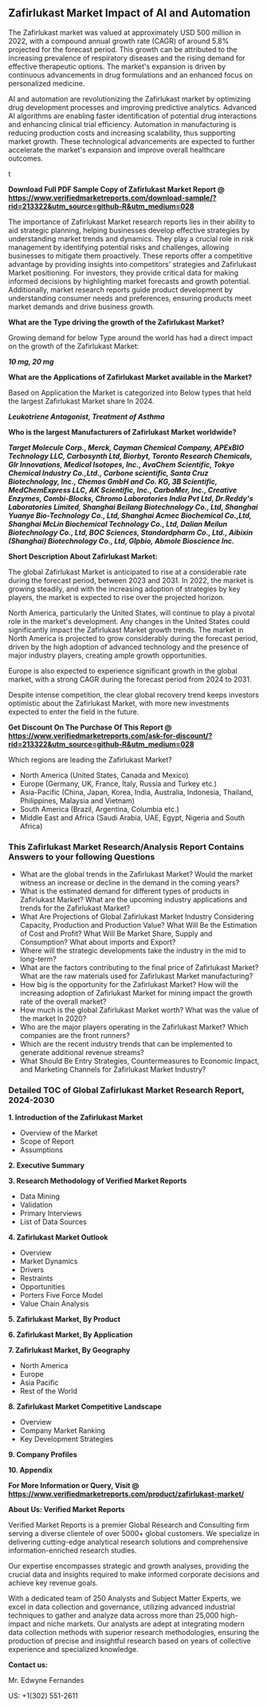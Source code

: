 <h2>Zafirlukast Market Impact of AI and Automation</h2><p>The Zafirlukast market was valued at approximately USD 500 million in 2022, with a compound annual growth rate (CAGR) of around 5.8% projected for the forecast period. This growth can be attributed to the increasing prevalence of respiratory diseases and the rising demand for effective therapeutic options. The market's expansion is driven by continuous advancements in drug formulations and an enhanced focus on personalized medicine.</p><p>AI and automation are revolutionizing the Zafirlukast market by optimizing drug development processes and improving predictive analytics. Advanced AI algorithms are enabling faster identification of potential drug interactions and enhancing clinical trial efficiency. Automation in manufacturing is reducing production costs and increasing scalability, thus supporting market growth. These technological advancements are expected to further accelerate the market's expansion and improve overall healthcare outcomes.</p>t</p><p id="" class=""><strong>Download Full PDF Sample Copy of Zafirlukast Market Report @ <a href="https://www.verifiedmarketreports.com/download-sample/?rid=213322&utm_source=github-R&utm_medium=028" target="_blank">https://www.verifiedmarketreports.com/download-sample/?rid=213322&utm_source=github-R&utm_medium=028</a></strong></p><p>The importance of&nbsp;Zafirlukast Market research reports lies in their ability to aid strategic planning, helping businesses develop effective strategies by understanding market trends and dynamics. They play a crucial role in risk management by identifying potential risks and challenges, allowing businesses to mitigate them proactively. These reports offer a competitive advantage by providing insights into competitors' strategies and Zafirlukast Market positioning. For investors, they provide critical data for making informed decisions by highlighting market forecasts and growth potential. Additionally, market research reports guide product development by understanding consumer needs and preferences, ensuring products meet market demands and drive business growth.</p><p><strong>What are the&nbsp;Type driving the growth of the Zafirlukast Market?</strong></p><p id="" class="">Growing demand for below Type around the world has had a direct impact on the growth of the Zafirlukast Market:</p><em><strong>10 mg, 20 mg</strong></em></p><strong>What are the&nbsp;Applications&nbsp;of Zafirlukast Market available in the Market?</strong></p><p id="" class="">Based on Application the Market is categorized into Below types that held the largest Zafirlukast Market share In 2024.</p><em><strong>Leukotriene Antagonist, Treatment of Asthma</strong></em></p><strong>Who is the largest Manufacturers of Zafirlukast Market worldwide?</strong></p><p><em><strong>Target Molecule Corp., Merck, Cayman Chemical Company, APExBIO Technology LLC, Carbosynth Ltd, Biorbyt, Toronto Research Chemicals, Glr Innovations, Medical Isotopes, Inc., AvaChem Scientific, Tokyo Chemical Industry Co.,Ltd., Carbone scientific, Santa Cruz Biotechnology, Inc., Chemos GmbH and Co. KG, 3B Scientific, MedChemExpress LLC, AK Scientific, Inc., CarboMer, Inc., Creative Enzymes, Combi-Blocks, Chromo Laboratories India Pvt Ltd, Dr.Reddy's Laboratories Limited, Shanghai Beilang Biotechnology Co., Ltd, Shanghai Yuanye Bio-Technology Co., Ltd, Shanghai Acmec Biochemical Co.,Ltd, Shanghai McLin Biochemical Technology Co., Ltd, Dalian Meilun Biotechnology Co., Ltd, BOC Sciences, Standardpharm Co., Ltd., Aibixin (Shanghai) Biotechnology Co., Ltd, Glpbio, Abmole Bioscience Inc.</strong></em></p><p id="" class=""><strong>Short Description About Zafirlukast Market:</strong></p><p>The global Zafirlukast Market is anticipated to rise at a considerable rate during the forecast period, between 2023 and 2031. In 2022, the market is growing steadily, and with the increasing adoption of strategies by key players, the market is expected to rise over the projected horizon.</p><p>North America, particularly the United States, will continue to play a pivotal role in the market's development. Any changes in the United States could significantly impact the Zafirlukast Market growth trends. The market in North America is projected to grow considerably during the forecast period, driven by the high adoption of advanced technology and the presence of major industry players, creating ample growth opportunities.</p><p>Europe is also expected to experience significant growth in the global market, with a strong CAGR during the forecast period from 2024 to 2031.</p><p>Despite intense competition, the clear global recovery trend keeps investors optimistic about the Zafirlukast Market, with more new investments expected to enter the field in the future.</p><p id="" class=""><strong>Get Discount On The Purchase Of This Report @ <a href="https://www.verifiedmarketreports.com/ask-for-discount/?rid=213322&utm_source=github-R&utm_medium=028" target="_blank">https://www.verifiedmarketreports.com/ask-for-discount/?rid=213322&utm_source=github-R&utm_medium=028</a></strong></p>Which regions are leading the Zafirlukast Market?</p><ul><li>North America (United States, Canada and Mexico)</li><li>Europe (Germany, UK, France, Italy, Russia and Turkey etc.)</li><li>Asia-Pacific (China, Japan, Korea, India, Australia, Indonesia, Thailand, Philippines, Malaysia and Vietnam)</li><li>South America (Brazil, Argentina, Columbia etc.)</li><li>Middle East and Africa (Saudi Arabia, UAE, Egypt, Nigeria and South Africa)</li></ul><h3 id="" class="">This Zafirlukast Market Research/Analysis Report Contains Answers to your following Questions</h3><ul><li>What are the global trends in the Zafirlukast Market? Would the market witness an increase or decline in the demand in the coming years?</li><li>What is the estimated demand for different types of products in Zafirlukast Market? What are the upcoming industry applications and trends for the Zafirlukast Market?</li><li>What Are Projections of Global Zafirlukast Market Industry Considering Capacity, Production and Production Value? What Will Be the Estimation of Cost and Profit? What Will Be Market Share, Supply and Consumption? What about imports and Export?</li><li>Where will the strategic developments take the industry in the mid to long-term?</li><li>What are the factors contributing to the final price of Zafirlukast Market? What are the raw materials used for Zafirlukast Market manufacturing?</li><li>How big is the opportunity for the Zafirlukast Market? How will the increasing adoption of Zafirlukast Market for mining impact the growth rate of the overall market?</li><li>How much is the global Zafirlukast Market worth? What was the value of the market In 2020?</li><li>Who are the major players operating in the Zafirlukast Market? Which companies are the front runners?</li><li>Which are the recent industry trends that can be implemented to generate additional revenue streams?</li><li>What Should Be Entry Strategies, Countermeasures to Economic Impact, and Marketing Channels for Zafirlukast Market Industry?</li></ul><h3 id="" class="">Detailed TOC of Global Zafirlukast Market Research Report, 2024-2030</h3><p id="" class=""><strong>1. Introduction of the Zafirlukast Market</strong></p><ul><li>Overview of the Market</li><li>Scope of Report</li><li>Assumptions</li></ul><p id="" class=""><strong>2. Executive Summary</strong></p><p id="" class=""><strong>3. Research Methodology of Verified Market Reports</strong></p><ul><li>Data Mining</li><li>Validation</li><li>Primary Interviews</li><li>List of Data Sources</li></ul><p id="" class=""><strong>4. Zafirlukast Market Outlook</strong></p><ul><li>Overview</li><li>Market Dynamics</li><li>Drivers</li><li>Restraints</li><li>Opportunities</li><li>Porters Five Force Model</li><li>Value Chain Analysis</li></ul><p id="" class=""><strong>5. Zafirlukast Market, By Product</strong></p><p id="" class=""><strong>6. Zafirlukast Market, By Application</strong></p><p id="" class=""><strong>7. Zafirlukast Market, By Geography</strong></p><ul><li>North America</li><li>Europe</li><li>Asia Pacific</li><li>Rest of the World</li></ul><p id="" class=""><strong>8. Zafirlukast Market Competitive Landscape</strong></p><ul><li>Overview</li><li>Company Market Ranking</li><li>Key Development Strategies</li></ul><p id="" class=""><strong>9. Company Profiles</strong></p><p id="" class=""><strong>10. Appendix</strong></p><p id="" class=""><strong>For More Information or Query, Visit @ <a href="https://www.verifiedmarketreports.com/product/zafirlukast-market/" target="_blank">https://www.verifiedmarketreports.com/product/zafirlukast-market/</a></strong></p><p id="" class=""><strong>About Us: Verified Market Reports</strong></p><p id="" class="">Verified Market Reports is a premier Global Research and Consulting firm serving a diverse clientele of over 5000+ global customers. We specialize in delivering cutting-edge analytical research solutions and comprehensive information-enriched research studies.</p><p id="" class="">Our expertise encompasses strategic and growth analyses, providing the crucial data and insights required to make informed corporate decisions and achieve key revenue goals.</p><p id="" class="">With a dedicated team of 250 Analysts and Subject Matter Experts, we excel in data collection and governance, utilizing advanced industrial techniques to gather and analyze data across more than 25,000 high-impact and niche markets. Our analysts are adept at integrating modern data collection methods with superior research methodologies, ensuring the production of precise and insightful research based on years of collective experience and specialized knowledge.</p><p id="" class=""><strong>Contact us:</strong></p><p id="" class="">Mr. Edwyne Fernandes</p><p id="" class="">US: +1(302) 551-2611</p>